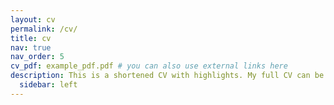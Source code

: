 ```yaml
---
layout: cv
permalink: /cv/
title: cv
nav: true
nav_order: 5
cv_pdf: example_pdf.pdf # you can also use external links here
description: This is a shortened CV with highlights. My full CV can be downloaded at the link.
  sidebar: left
---
```

